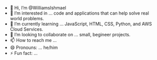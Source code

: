 - 👋 Hi, I’m @WilliamsIshmael
- 👀 I’m interested in ... code and applications that can help solve real world problems. 
- 🌱 I’m currently learning ... JavaScript, HTML, CSS, Python, and AWS Cloud Services. 
- 💞️ I’m looking to collaborate on ... small, begineer projects. 
- 📫 How to reach me ... 
- 😄 Pronouns: ... he/him 
- ⚡ Fun fact: ... 

<!---
WilliamsIshmael/WilliamsIshmael is a ✨ special ✨ repository because its `README.md` (this file) appears on your GitHub profile.
You can click the Preview link to take a look at your changes.
--->
